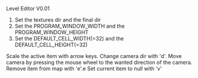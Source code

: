 Level Editor V0.01

1. Set the textures dir and the final dir
2. Set the PROGRAM_WINDOW_WIDTH and the PROGRAM_WINDOW_HEIGHT
3. Set the DEFAULT_CELL_WIDTH(=32) and the DEFAULT_CELL_HEIGHT(=32)


Scale the active item with arrow keys.
Change camera dir with 'd'.
Move camera by pressing the mouse wheel to the wanted direction of the camera.
Remove item from map with 'e'.e
Set current item to null with 'v'

